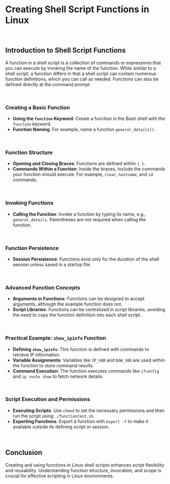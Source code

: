 # Creating Shell Script Functions in Linux

<br>

## Introduction to Shell Script Functions

A function in a shell script is a collection of commands or expressions that you can execute by invoking the name of the function. While similar to a shell script, a function differs in that a shell script can contain numerous function definitions, which you can call as needed. Functions can also be defined directly at the command prompt.

<br>

### Creating a Basic Function

- **Using the `function` Keyword**: Create a function in the Bash shell with the `function` keyword.
- **Function Naming**: For example, name a function `general_details()`.

<br>

### Function Structure

- **Opening and Closing Braces**: Functions are defined within `{ }`.
- **Commands Within a Function**: Inside the braces, include the commands your function should execute. For example, `clear`, `hostname`, and `id` commands.

<br>

### Invoking Functions

- **Calling the Function**: Invoke a function by typing its name, e.g., `general_details`. Parentheses are not required when calling the function.

<br>

### Function Persistence

- **Session Persistence**: Functions exist only for the duration of the shell session unless saved in a startup file.

<br>

### Advanced Function Concepts

- **Arguments in Functions**: Functions can be designed to accept arguments, although the example function does not.
- **Script Libraries**: Functions can be centralized in script libraries, avoiding the need to copy the function definition into each shell script.

<br>

### Practical Example: `show_ipinfo` Function

- **Defining `show_ipinfo`**: This function is defined with commands to retrieve IP information.
- **Variable Assignments**: Variables like `IP_VAR` and `DGW_VAR` are used within the function to store command results.
- **Command Execution**: The function executes commands like `ifconfig` and `ip route show` to fetch network details.

<br>

### Script Execution and Permissions

- **Executing Scripts**: Use `chmod` to set the necessary permissions and then run the script using `./functiontest.sh`.
- **Exporting Functions**: Export a function with `export -f` to make it available outside its defining script or session.

<br>

## Conclusion

Creating and using functions in Linux shell scripts enhances script flexibility and reusability. Understanding function structure, invocation, and scope is crucial for effective scripting in Linux environments.
